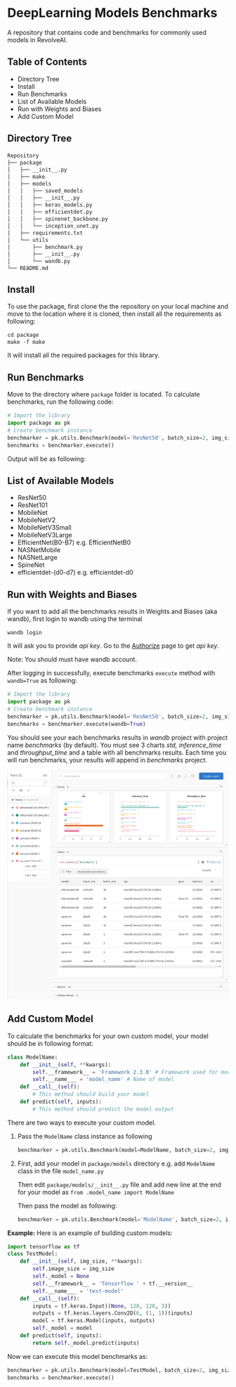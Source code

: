 # DeepLearning Models Benchmarks

A repository that contains code and benchmarks for commonly used models in RevolveAI.

## Table of Contents

* Directory Tree
* Install
* Run Benchmarks
* List of Available Models
* Run with Weights and Biases
* Add Custom Model



## Directory Tree

```
Repository
├── package
│   ├── __init__.py
│   ├── make
│   ├── models
│   │   ├── saved_models
│   │   ├── __init__.py
│   │   ├── keras_models.py
│   │   ├── efficientdet.py
│   │   ├── spinenet_backbone.py
│   │   └── inception_unet.py
│   ├── requirements.txt
│   └── utils
│       ├── benchmark.py
│       ├── __init__.py
│       └── wandb.py
└── README.md
```

## Install

To use the package, first clone the the repository on your local machine and move to the location where it is cloned, then install all the requirements as following:

```
cd package
make -f make
```

It will install all the required packages for this library.



## Run Benchmarks

Move to the directory where `package` folder is located. To calculate benchmarks, run the following code:

```python
# Import the library
import package as pk
# Create benchmark instance
benchmarker = pk.utils.Benchmark(model='ResNet50', batch_size=2, img_size=(224,224), device='CPU:0')
benchmarks = benchmarker.execute()
```

Output will be as following:

## List of Available Models

* ResNet50
* ResNet101
* MobileNet
* MobileNetV2
* MobileNetV3Small
* MobileNetV3Large
* EfficientNet(B0-B7) e.g. EfficientNetB0
* NASNetMobile
* NASNetLarge
* SpineNet
* efficientdet-(d0-d7) e.g. efficientdet-d0

## Run with Weights and Biases

If you want to add all the benchmarks results in Weights and Biases (aka wandb), first login to wandb using the terminal

```
wandb login
```

It will ask you to provide *api key*. Go to the [Authorize](https://wandb.ai/authorize) page to get *api key*. 

Note: You should must have wandb account.

After logging in successfully, execute benchmarks `execute` method with `wandb=True` as following:

```python
# Import the library
import package as pk
# Create benchmark instance
benchmarker = pk.utils.Benchmark(model='ResNet50', batch_size=2, img_size=(224,224), device='CPU:0')
benchmarks = benchmarker.execute(wandb=True)
```

You should see your each benchmarks results in *wandb* project with project name *benchmarks* (by default). You must see 3 charts *std, inference_time* and *throughput_time* and a table with all benchmarks results. Each time you will run benchmarks, your results will append in *benchmarks* project.

![wandb sample image](.wandb_sample.png) 



## Add Custom Model

To calculate the benchmarks for your own custom model, your model should be in following format:

```python
class ModelName:
    def __init__(self, **kwargs):
        self.__framework__ = 'Framework 2.3.0' # Framework used for model
        self.__name___ = 'model_name' # Name of model
    def __call__(self):
        # This method should build your model
    def predict(self, inputs):
        # This method should predict the model output
```

There are two ways to execute your custom model.

1. Pass the `ModelName` class instance as following

   ```python
   benchmarker = pk.utils.Benchmark(model=ModelName, batch_size=2, img_size=(224,224), device='CPU:0')
   ```

2. First, add your model in `package/models` directory e.g. add `ModelName` class in the file `model_name.py`

   Then edit `package/models/__init__.py` file and add new line at the end for your model as `from .model_name import ModelName`

   Then pass the model as following:

   ```python
   benchmarker = pk.utils.Benchmark(model='ModelName', batch_size=2, img_size=(224,224), device='CPU:0')
   ```


**Example:** Here is an example of building custom models:

```python
import tensorflow as tf
class TestModel:
    def __init__(self, img_size, **kwargs):
        self.image_size = img_size
        self._model = None
        self.__framework__ = 'Tensorflow ' + tf.__version__
        self.__name___ = 'test-model'
    def __call__(self):
        inputs = tf.keras.Input((None, 128, 128, 3))
        outputs = tf.keras.layers.Conv2D(6, (1, 1))(inputs)
        model = tf.keras.Model(inputs, outputs)
        self._model = model
    def predict(self, inputs):
        return self._model.predict(inputs)
```

Now we can execute this model benchmarks as:

```python
benchmarker = pk.utils.Benchmark(model=TestModel, batch_size=2, img_size=(224,224), device='CPU:0')
benchmarks = benchmarker.execute()
```


